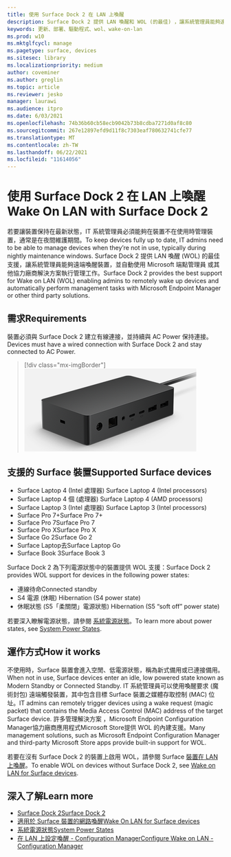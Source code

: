 ```yaml
---
title: 使用 Surface Dock 2 在 LAN 上喚醒
description: Surface Dock 2 提供 LAN 喚醒和 WOL (的最佳) ，讓系統管理員能夠遠端喚醒裝置並自動執行管理工作。
keywords: 更新、部署、驅動程式、wol、wake-on-lan
ms.prod: w10
ms.mktglfcycl: manage
ms.pagetype: surface, devices
ms.sitesec: library
ms.localizationpriority: medium
author: coveminer
ms.author: greglin
ms.topic: article
ms.reviewer: jesko
manager: laurawi
ms.audience: itpro
ms.date: 6/03/2021
ms.openlocfilehash: 74b36b60cb58ecb9042b73b8cdba7271d0af8c80
ms.sourcegitcommit: 267e12897efd9d11f8c7303eaf780632741cfe77
ms.translationtype: MT
ms.contentlocale: zh-TW
ms.lasthandoff: 06/22/2021
ms.locfileid: "11614056"
---
```

# <a name="wake-on-lan-with-surface-dock-2"></a><span data-ttu-id="fef9f-104">使用 Surface Dock 2 在 LAN 上喚醒</span><span class="sxs-lookup"><span data-stu-id="fef9f-104">Wake On LAN with Surface Dock 2</span></span>

<span data-ttu-id="fef9f-105">若要讓裝置保持在最新狀態，IT 系統管理員必須能夠在裝置不在使用時管理裝置，通常是在夜間維護期間。</span><span class="sxs-lookup"><span data-stu-id="fef9f-105">To keep devices fully up to date, IT admins need to be able to manage devices when they’re not in use, typically during nightly maintenance windows.</span></span> <span data-ttu-id="fef9f-106">Surface Dock 2 提供 LAN 喚醒 (WOL) 的最佳支援，讓系統管理員能夠遠端喚醒裝置，並自動使用 Microsoft 端點管理員 或其他協力廠商解決方案執行管理工作。</span><span class="sxs-lookup"><span data-stu-id="fef9f-106">Surface Dock 2 provides the best support for Wake on LAN (WOL) enabling admins to remotely wake up devices and automatically perform management tasks with Microsoft Endpoint Manager or other third party solutions.</span></span>

## <a name="requirements"></a><span data-ttu-id="fef9f-107">需求</span><span class="sxs-lookup"><span data-stu-id="fef9f-107">Requirements</span></span>

<span data-ttu-id="fef9f-108">裝置必須與 Surface Dock 2 建立有線連接，並持續與 AC Power 保持連接。</span><span class="sxs-lookup"><span data-stu-id="fef9f-108">Devices must have a wired connection with Surface Dock 2 and stay connected to AC Power.</span></span>

> [!div class="mx-imgBorder"]
> ![Surface Dock 2](images/surface-dock2-angled.png)

## <a name="supported-surface-devices"></a><span data-ttu-id="fef9f-110">支援的 Surface 裝置</span><span class="sxs-lookup"><span data-stu-id="fef9f-110">Supported Surface devices</span></span>

- <span data-ttu-id="fef9f-111">Surface Laptop 4 (Intel 處理器) </span><span class="sxs-lookup"><span data-stu-id="fef9f-111">Surface Laptop 4 (Intel processors)</span></span>
- <span data-ttu-id="fef9f-112">Surface Laptop 4 個 (處理器) </span><span class="sxs-lookup"><span data-stu-id="fef9f-112">Surface Laptop 4 (AMD processors)</span></span>
- <span data-ttu-id="fef9f-113">Surface Laptop 3 (Intel 處理器) </span><span class="sxs-lookup"><span data-stu-id="fef9f-113">Surface Laptop 3 (Intel processors)</span></span>
- <span data-ttu-id="fef9f-114">Surface Pro 7+</span><span class="sxs-lookup"><span data-stu-id="fef9f-114">Surface Pro 7+</span></span>
- <span data-ttu-id="fef9f-115">Surface Pro 7</span><span class="sxs-lookup"><span data-stu-id="fef9f-115">Surface Pro 7</span></span>
- <span data-ttu-id="fef9f-116">Surface Pro X</span><span class="sxs-lookup"><span data-stu-id="fef9f-116">Surface Pro X</span></span>
- <span data-ttu-id="fef9f-117">Surface Go 2</span><span class="sxs-lookup"><span data-stu-id="fef9f-117">Surface Go 2</span></span>
- <span data-ttu-id="fef9f-118">Surface Laptop去</span><span class="sxs-lookup"><span data-stu-id="fef9f-118">Surface Laptop Go</span></span>
- <span data-ttu-id="fef9f-119">Surface Book 3</span><span class="sxs-lookup"><span data-stu-id="fef9f-119">Surface Book 3</span></span>

<span data-ttu-id="fef9f-120">Surface Dock 2 為下列電源狀態中的裝置提供 WOL 支援：</span><span class="sxs-lookup"><span data-stu-id="fef9f-120">Surface Dock 2 provides WOL support for devices in the following power states:</span></span>

- <span data-ttu-id="fef9f-121">連線待命</span><span class="sxs-lookup"><span data-stu-id="fef9f-121">Connected standby</span></span>
- <span data-ttu-id="fef9f-122">S4 電源 (休眠) </span><span class="sxs-lookup"><span data-stu-id="fef9f-122">Hibernation (S4 power state)</span></span>
- <span data-ttu-id="fef9f-123">休眠狀態 (S5「柔關閉」電源狀態) </span><span class="sxs-lookup"><span data-stu-id="fef9f-123">Hibernation (S5 “soft off” power state)</span></span>

<span data-ttu-id="fef9f-124">若要深入瞭解電源狀態，請參閱 [系統電源狀態](/windows/win32/power/system-power-states)。</span><span class="sxs-lookup"><span data-stu-id="fef9f-124">To learn more about power states, see [System Power States](/windows/win32/power/system-power-states).</span></span>

## <a name="how-it-works"></a><span data-ttu-id="fef9f-125">運作方式</span><span class="sxs-lookup"><span data-stu-id="fef9f-125">How it works</span></span>

<span data-ttu-id="fef9f-126">不使用時，Surface 裝置會進入空閒、低電源狀態，稱為新式備用或已連接備用。</span><span class="sxs-lookup"><span data-stu-id="fef9f-126">When not in use, Surface devices enter an idle, low powered state known as Modern Standby or Connected Standby.</span></span> <span data-ttu-id="fef9f-127">IT 系統管理員可以使用喚醒要求 (魔術封包) 遠端觸發裝置，其中包含目標 Surface 裝置之媒體存取控制 (MAC) 位址。</span><span class="sxs-lookup"><span data-stu-id="fef9f-127">IT admins can remotely trigger devices using a wake request (magic packet) that contains the Media Access Control (MAC) address of the target Surface device.</span></span> <span data-ttu-id="fef9f-128">許多管理解決方案 ，Microsoft Endpoint Configuration Manager協力廠商應用程式Microsoft Store提供 WOL 的內建支援。</span><span class="sxs-lookup"><span data-stu-id="fef9f-128">Many management solutions, such as Microsoft Endpoint Configuration Manager and third-party Microsoft Store apps provide built-in support for WOL.</span></span>

<span data-ttu-id="fef9f-129">若要在沒有 Surface Dock 2 的裝置上啟用 WOL，請參閱 Surface [裝置在 LAN 上喚醒](wake-on-lan-for-surface-devices.md)。</span><span class="sxs-lookup"><span data-stu-id="fef9f-129">To enable WOL on devices without Surface Dock 2, see [Wake on LAN for Surface devices](wake-on-lan-for-surface-devices.md).</span></span>

## <a name="learn-more"></a><span data-ttu-id="fef9f-130">深入了解</span><span class="sxs-lookup"><span data-stu-id="fef9f-130">Learn more</span></span>

- [<span data-ttu-id="fef9f-131">Surface Dock 2</span><span class="sxs-lookup"><span data-stu-id="fef9f-131">Surface Dock 2</span></span>](https://www.microsoft.com/p/surface-dock-2-for-business/8q4hgc6kbmdq?)
- [<span data-ttu-id="fef9f-132">適用於 Surface 裝置的網路喚醒</span><span class="sxs-lookup"><span data-stu-id="fef9f-132">Wake On LAN for Surface devices</span></span>](wake-on-lan-for-surface-devices.md)
- [<span data-ttu-id="fef9f-133">系統電源狀態</span><span class="sxs-lookup"><span data-stu-id="fef9f-133">System Power States</span></span>](/windows/win32/power/system-power-states)
- [<span data-ttu-id="fef9f-134">在 LAN 上設定喚醒 - Configuration Manager</span><span class="sxs-lookup"><span data-stu-id="fef9f-134">Configure Wake on LAN - Configuration Manager</span></span>](/mem/configmgr/core/clients/deploy/configure-wake-on-lan)

